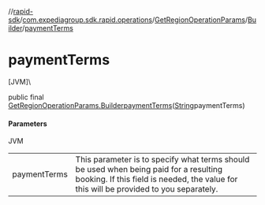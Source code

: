 //[rapid-sdk](../../../../index.md)/[com.expediagroup.sdk.rapid.operations](../../index.md)/[GetRegionOperationParams](../index.md)/[Builder](index.md)/[paymentTerms](payment-terms.md)

# paymentTerms

[JVM]\

public final [GetRegionOperationParams.Builder](index.md)[paymentTerms](payment-terms.md)([String](https://docs.oracle.com/javase/8/docs/api/java/lang/String.html)paymentTerms)

#### Parameters

JVM

| | |
|---|---|
| paymentTerms | This parameter is to specify what terms should be used when being paid for a resulting booking. If this field is needed, the value for this will be provided to you separately. |
